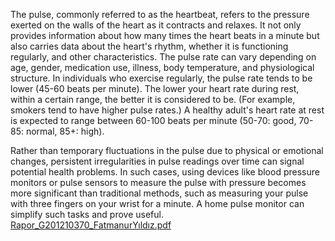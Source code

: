The pulse, commonly referred to as the heartbeat, refers to the pressure exerted on the walls of the heart as it contracts and relaxes. It not only provides information about how many times the heart beats in a minute but also carries data about the heart's rhythm, whether it is functioning regularly, and other characteristics. The pulse rate can vary depending on age, gender, medication use, illness, body temperature, and physiological structure. In individuals who exercise regularly, the pulse rate tends to be lower (45-60 beats per minute). The lower your heart rate during rest, within a certain range, the better it is considered to be. (For example, smokers tend to have higher pulse rates.) A healthy adult's heart rate at rest is expected to range between 60-100 beats per minute (50-70: good, 70-85: normal, 85+: high).

Rather than temporary fluctuations in the pulse due to physical or emotional changes, persistent irregularities in pulse readings over time can signal potential health problems. In such cases, using devices like blood pressure monitors or pulse sensors to measure the pulse with pressure becomes more significant than traditional methods, such as measuring your pulse with three fingers on your wrist for a minute. A home pulse monitor can simplify such tasks and prove useful.
[Rapor_G201210370_FatmanurYıldız.pdf](https://github.com/user-attachments/files/18270440/Rapor_G201210370_FatmanurYildiz.pdf)
